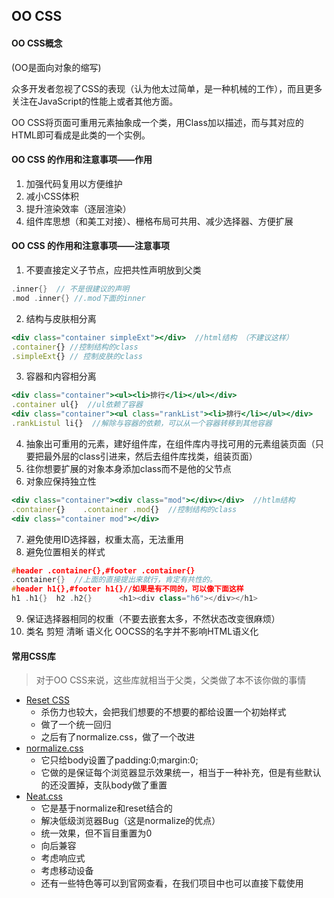 ## OO CSS

#### OO CSS概念 

(OO是面向对象的缩写)

众多开发者忽视了CSS的表现（认为他太过简单，是一种机械的工作），而且更多关注在JavaScript的性能上或者其他方面。

OO CSS将页面可重用元素抽象成一个类，用Class加以描述，而与其对应的HTML即可看成是此类的一个实例。

#### OO CSS 的作用和注意事项——作用

1. 加强代码复用以方便维护
2. 减小CSS体积
3. 提升渲染效率（逐层渲染）
4. 组件库思想（和美工对接）、栅格布局可共用、减少选择器、方便扩展

#### OO CSS 的作用和注意事项——注意事项

1. 不要直接定义子节点，应把共性声明放到父类

```cpp
.inner{}  // 不是很建议的声明 
.mod .inner{} //.mod下面的inner
```

2. 结构与皮肤相分离

```jsx
<div class="container simpleExt"></div>  //html结构 （不建议这样）
.container{} //控制结构的class
.simpleExt{} // 控制皮肤的class
```

3. 容器和内容相分离

```jsx
<div class="container"><ul><li>排行</li></ul></div>
.container ul{}  //ul依赖了容器
<div class="container"><ul class="rankList"><li>排行</li></ul></div>
.rankListul li{}  //解除与容器的依赖，可以从一个容器转移到其他容器
```

4. 抽象出可重用的元素，建好组件库，在组件库内寻找可用的元素组装页面（只要把最外层的class引进来，然后去组件库找类，组装页面）
5. 往你想要扩展的对象本身添加class而不是他的父节点
6. 对象应保持独立性

```jsx
<div class="container"><div class="mod"></div></div>  //htlm结构
.container{}    .container .mod{}  //控制结构的class
<div class="container mod"></div>
```

7. 避免使用ID选择器，权重太高，无法重用
8. 避免位置相关的样式

```cpp
#header .container{},#footer .container{}
.container{}  //上面的直接提出来就行，肯定有共性的。
#header h1{},#footer h1{}//如果是有不同的，可以像下面这样
h1 .h1{}  h2 .h2{}      <h1><div class="h6"></div></h1>
```

9. 保证选择器相同的权重（不要去嵌套太多，不然状态改变很麻烦）
10. 类名 剪短 清晰 语义化 OOCSS的名字并不影响HTML语义化

#### 常用CSS库

> 对于OO CSS来说，这些库就相当于父类，父类做了本不该你做的事情

- [Reset CSS](https://meyerweb.com/eric/tools/css/reset/)
  - 杀伤力也较大，会把我们想要的不想要的都给设置一个初始样式
  - 做了一个统一回归
  - 之后有了normalize.css，做了一个改进
- [normalize.css](http://nicolasgallagher.com/about-normalize-css/)
  - 它只给body设置了padding:0;margin:0;
  - 它做的是保证每个浏览器显示效果统一，相当于一种补充，但是有些默认的还没置掉，支队body做了重置
- [Neat.css](http://thx.github.io/cube/doc/neat)
  - 它是基于normalize和reset结合的
  - 解决低级浏览器Bug（这是normalize的优点）
  - 统一效果，但不盲目重置为0
  - 向后兼容
  - 考虑响应式
  - 考虑移动设备
  - 还有一些特色等可以到官网查看，在我们项目中也可以直接下载使用